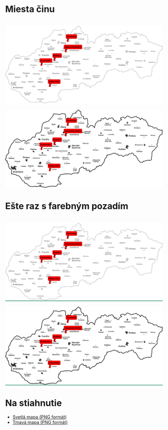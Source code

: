 
# Miesta činu

<br>
<div>
    <img src="src/svg/map.svg" alt="None">
</div>

<br>
<div>
    <img src="src/svg/map_dark.svg" alt="None">
</div>

# Ešte raz s farebným pozadím
<br>
<div style="background: #7fbda9">
    <img src="src/svg/map.svg" alt="None">
</div>

<br>
<div style="background: #7fbda9">
    <img src="src/svg/map_dark.svg" alt="None">
</div>

# Na stiahnutie

<ul>
<a href="https://vhrmo.github.io/klub-pepeho/src/svg/map.png" download>
  <li>Svetlá mapa  (PNG formát)
</a>
<br>
<a href="https://vhrmo.github.io/klub-pepeho/src/svg/map_dark.png" download>
  <li>Tmavá mapa (PNG formát)
</a>
</ul>
